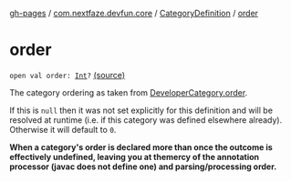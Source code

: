 [gh-pages](../../index.md) / [com.nextfaze.devfun.core](../index.md) / [CategoryDefinition](index.md) / [order](./order.md)

# order

`open val order: `[`Int`](https://kotlinlang.org/api/latest/jvm/stdlib/kotlin/-int/index.html)`?` [(source)](https://github.com/NextFaze/dev-fun/tree/master/devfun-annotations/src/main/java/com/nextfaze/devfun/core/Definitions.kt#L122)

The category ordering as taken from [DeveloperCategory.order](../../com.nextfaze.devfun.annotations/-developer-category/order.md).

If this is `null` then it was not set explicitly for this definition and will be resolved at runtime (i.e. if
this category was defined elsewhere already). Otherwise it will default to `0`.

**When a category's order is declared more than once the outcome is effectively undefined, leaving you at themercy of the annotation processor (javac does not define one) and parsing/processing order.**


